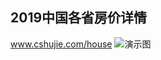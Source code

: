 ## 2019中国各省房价详情

www.cshujie.com/house
![演示图](https://github.com/AliceCheney/AliceHouse/img/house.jpg)